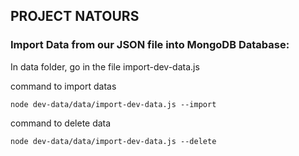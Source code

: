 ## PROJECT NATOURS

### Import Data from our JSON file into MongoDB Database:



In data folder, go in the file import-dev-data.js

command to import datas

```Terminal
node dev-data/data/import-dev-data.js --import
```
command to delete data

```Terminal
node dev-data/data/import-dev-data.js --delete
```
